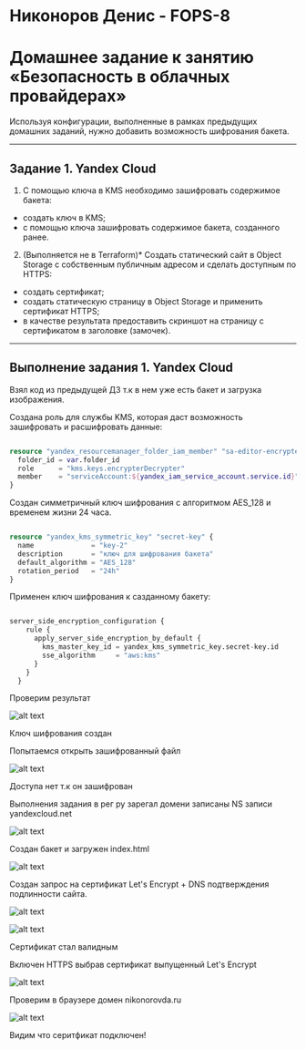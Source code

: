 # Никоноров Денис - FOPS-8

# Домашнее задание к занятию «Безопасность в облачных провайдерах»

Используя конфигурации, выполненные в рамках предыдущих домашних заданий, нужно добавить возможность шифрования бакета.

---
## Задание 1. Yandex Cloud

1. С помощью ключа в KMS необходимо зашифровать содержимое бакета:

 - создать ключ в KMS;
 - с помощью ключа зашифровать содержимое бакета, созданного ранее.
2. (Выполняется не в Terraform)* Создать статический сайт в Object Storage c собственным публичным адресом и сделать доступным по HTTPS:

 - создать сертификат;
 - создать статическую страницу в Object Storage и применить сертификат HTTPS;
 - в качестве результата предоставить скриншот на страницу с сертификатом в заголовке (замочек).

--- 

## Выполнение задания 1. Yandex Cloud
Взял код из предыдущей ДЗ т.к в нем уже есть бакет и загрузка изображения.

Создана роль для службы KMS, которая даст возможность зашифровать и расшифровать данные:

```terraform

resource "yandex_resourcemanager_folder_iam_member" "sa-editor-encrypter-decrypter" {
  folder_id = var.folder_id
  role      = "kms.keys.encrypterDecrypter"
  member    = "serviceAccount:${yandex_iam_service_account.service.id}"
}

```

Создан симметричный ключ шифрования с алгоритмом AES_128 и временем жизни 24 часа.

```terraform

resource "yandex_kms_symmetric_key" "secret-key" {
  name              = "key-2"
  description       = "ключ для шифрования бакета"
  default_algorithm = "AES_128"
  rotation_period   = "24h"
}

```

Применен ключ шифрования к сазданному бакету:

```terraform

server_side_encryption_configuration {
    rule {
      apply_server_side_encryption_by_default {
        kms_master_key_id = yandex_kms_symmetric_key.secret-key.id
        sse_algorithm     = "aws:kms"
      }
    }
  }

```

Проверим результат

![alt text](img/1.png)

Ключ шифрования создан

Попытаемся открыть зашифрованный файл

![alt text](img/2.png)

Доступа нет т.к он зашифрован

Выполнения задания в рег ру зарегал домени записаны NS записи yandexcloud.net

![alt text](img/3.png)

Создан бакет и загружен index.html

![alt text](img/4.png)

Создан запрос на сертификат Let's Encrypt + DNS подтверждения подлинности сайта.

![alt text](img/5.png)

![alt text](img/6.png)

Сертификат стал валидным

Включен HTTPS выбрав сертификат выпущенный Let's Encrypt

![alt text](img/7.png)

Проверим в браузере домен nikonorovda.ru

![alt text](img/8.png)

Видим что серитфикат подключен!